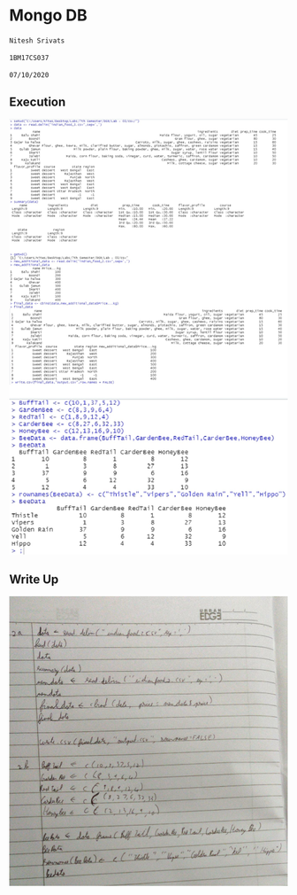 # Mongo DB

`Nitesh Srivats`

`1BM17CS037`

`07/10/2020`

## Execution

![1A.1](images/execution.jpg)

## Write Up

![Write up](images/writeup.jpeg)
